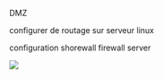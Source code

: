 DMZ

configurer de routage sur serveur linux

configuration shorewall firewall server


![](image/DMZ.png)
